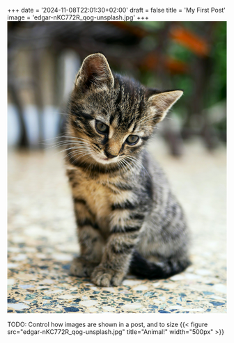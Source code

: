 +++
date = '2024-11-08T22:01:30+02:00'
draft = false
title = 'My First Post'
image = 'edgar-nKC772R_qog-unsplash.jpg'
+++
![Cute bobek-type animal](edgar-nKC772R_qog-unsplash.jpg)

TODO: Control how images are shown in a post, and to size
{{< figure src="edgar-nKC772R_qog-unsplash.jpg" title="Animal!" width="500px" >}}
